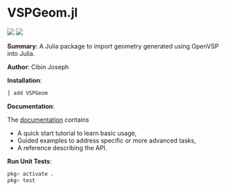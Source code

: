 # VSPGeom.jl

[![](https://img.shields.io/badge/docs-stable-blue.svg)](https://github.com/cibinjoseph/VSPGeom.jl/dev)
![](https://github.com/cibinjoseph/VSPGeom.jl/workflows/tests/badge.svg)

**Summary**: A Julia package to import geometry generated using OpenVSP into Julia.

**Author**: Cibin Joseph

**Installation**:

```julia
] add VSPGeom
```

**Documentation**:

The [documentation](https://github.com/cibinjoseph/VSPGeom.jl/dev) contains
- A quick start tutorial to learn basic usage,
- Guided examples to address specific or more advanced tasks,
- A reference describing the API.

**Run Unit Tests**:

```julia
pkg> activate .
pkg> test
```
